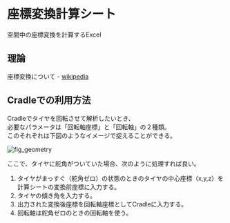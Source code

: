 # 座標変換計算シート
空間中の座標変換を計算するExcel  

## 理論
座標変換について - [wikipedia](https://ja.wikipedia.org/wiki/%E5%9B%9E%E8%BB%A2%E8%A1%8C%E5%88%97)  

## Cradleでの利用方法
Cradleでタイヤを回転させて解析したいとき、  
必要なパラメータは「回転軸座標」と「回転軸」の２種類。  
このそれぞれは下図のようなイメージで捉えることができる。

![fig_geometry](https://github.com/KIT-formula/Tools/blob/image/fig_geometry.JPG)

ここで、タイヤに舵角がついていた場合、次のように処理すれば良い。  

1. タイヤがまっすぐ（舵角ゼロ）の状態のときのタイヤの中心座標（x,y,z）を計算シートの変換前座標に入力する。
2. タイヤの傾き角を入力する。
3. 出力された変換後座標を回転軸座標としてCradleに入力する。
4. 回転軸は舵角ゼロのときの回転軸を使う。

